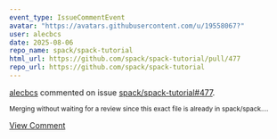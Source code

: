 ```yaml
---
event_type: IssueCommentEvent
avatar: "https://avatars.githubusercontent.com/u/19558067?"
user: alecbcs
date: 2025-08-06
repo_name: spack/spack-tutorial
html_url: https://github.com/spack/spack-tutorial/pull/477
repo_url: https://github.com/spack/spack-tutorial
---
```


<a href='https://github.com/alecbcs' target='_blank'>alecbcs</a> commented on issue <a href='https://github.com/spack/spack-tutorial/pull/477' target='_blank'>spack/spack-tutorial#477</a>.

<small>Merging without waiting for a review since this exact file is already in spack/spack....</small>

<a href='https://github.com/spack/spack-tutorial/pull/477' target='_blank'>View Comment</a>